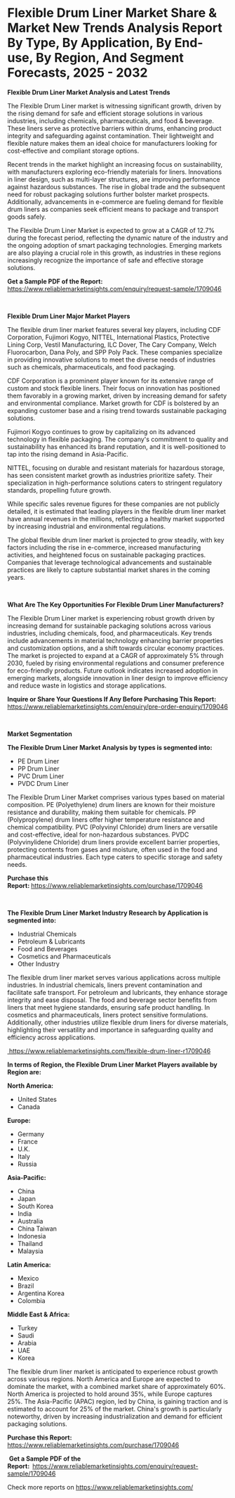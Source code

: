 <p><h1>Flexible Drum Liner Market Share & Market New Trends Analysis Report By Type, By Application, By End-use, By Region, And Segment Forecasts, 2025 - 2032</h1></p><p><strong>Flexible Drum Liner Market Analysis and Latest Trends</strong></p>
<p><p>The Flexible Drum Liner market is witnessing significant growth, driven by the rising demand for safe and efficient storage solutions in various industries, including chemicals, pharmaceuticals, and food & beverage. These liners serve as protective barriers within drums, enhancing product integrity and safeguarding against contamination. Their lightweight and flexible nature makes them an ideal choice for manufacturers looking for cost-effective and compliant storage options.</p><p>Recent trends in the market highlight an increasing focus on sustainability, with manufacturers exploring eco-friendly materials for liners. Innovations in liner design, such as multi-layer structures, are improving performance against hazardous substances. The rise in global trade and the subsequent need for robust packaging solutions further bolster market prospects. Additionally, advancements in e-commerce are fueling demand for flexible drum liners as companies seek efficient means to package and transport goods safely.</p><p>The Flexible Drum Liner Market is expected to grow at a CAGR of 12.7% during the forecast period, reflecting the dynamic nature of the industry and the ongoing adoption of smart packaging technologies. Emerging markets are also playing a crucial role in this growth, as industries in these regions increasingly recognize the importance of safe and effective storage solutions.</p></p>
<p><strong>Get a Sample PDF of the Report:&nbsp;</strong> <a href="https://www.reliablemarketinsights.com/enquiry/request-sample/1709046?utm_campaign=2010&utm_medium=2&utm_source=Github&utm_content=ia&utm_term=10012025&utm_id=flexible-drum-liner">https://www.reliablemarketinsights.com/enquiry/request-sample/1709046</a></p>
<p>&nbsp;</p>
<p><strong>Flexible Drum Liner Major Market Players</strong></p>
<p><p>The flexible drum liner market features several key players, including CDF Corporation, Fujimori Kogyo, NITTEL, International Plastics, Protective Lining Corp, Vestil Manufacturing, ILC Dover, The Cary Company, Welch Fluorocarbon, Dana Poly, and SPP Poly Pack. These companies specialize in providing innovative solutions to meet the diverse needs of industries such as chemicals, pharmaceuticals, and food packaging.</p><p>CDF Corporation is a prominent player known for its extensive range of custom and stock flexible liners. Their focus on innovation has positioned them favorably in a growing market, driven by increasing demand for safety and environmental compliance. Market growth for CDF is bolstered by an expanding customer base and a rising trend towards sustainable packaging solutions.</p><p>Fujimori Kogyo continues to grow by capitalizing on its advanced technology in flexible packaging. The company's commitment to quality and sustainability has enhanced its brand reputation, and it is well-positioned to tap into the rising demand in Asia-Pacific.</p><p>NITTEL, focusing on durable and resistant materials for hazardous storage, has seen consistent market growth as industries prioritize safety. Their specialization in high-performance solutions caters to stringent regulatory standards, propelling future growth.</p><p>While specific sales revenue figures for these companies are not publicly detailed, it is estimated that leading players in the flexible drum liner market have annual revenues in the millions, reflecting a healthy market supported by increasing industrial and environmental regulations.</p><p>The global flexible drum liner market is projected to grow steadily, with key factors including the rise in e-commerce, increased manufacturing activities, and heightened focus on sustainable packaging practices. Companies that leverage technological advancements and sustainable practices are likely to capture substantial market shares in the coming years.</p></p>
<p>&nbsp;</p>
<p><strong>What Are The Key Opportunities For Flexible Drum Liner Manufacturers?</strong></p>
<p><p>The Flexible Drum Liner market is experiencing robust growth driven by increasing demand for sustainable packaging solutions across various industries, including chemicals, food, and pharmaceuticals. Key trends include advancements in material technology enhancing barrier properties and customization options, and a shift towards circular economy practices. The market is projected to expand at a CAGR of approximately 5% through 2030, fueled by rising environmental regulations and consumer preference for eco-friendly products. Future outlook indicates increased adoption in emerging markets, alongside innovation in liner design to improve efficiency and reduce waste in logistics and storage applications.</p></p>
<p><strong>Inquire or Share Your Questions If Any Before Purchasing This Report:</strong> <a href="https://www.reliablemarketinsights.com/enquiry/pre-order-enquiry/1709046?utm_campaign=2010&utm_medium=2&utm_source=Github&utm_content=ia&utm_term=10012025&utm_id=flexible-drum-liner">https://www.reliablemarketinsights.com/enquiry/pre-order-enquiry/1709046</a></p>
<p>&nbsp;</p>
<p><strong>Market Segmentation</strong></p>
<p><strong>The Flexible Drum Liner Market Analysis by types is segmented into:</strong></p>
<p><ul><li>PE Drum Liner</li><li>PP Drum Liner</li><li>PVC Drum Liner</li><li>PVDC Drum Liner</li></ul></p>
<p><p>The Flexible Drum Liner Market comprises various types based on material composition. PE (Polyethylene) drum liners are known for their moisture resistance and durability, making them suitable for chemicals. PP (Polypropylene) drum liners offer higher temperature resistance and chemical compatibility. PVC (Polyvinyl Chloride) drum liners are versatile and cost-effective, ideal for non-hazardous substances. PVDC (Polyvinylidene Chloride) drum liners provide excellent barrier properties, protecting contents from gases and moisture, often used in the food and pharmaceutical industries. Each type caters to specific storage and safety needs.</p></p>
<p><strong>Purchase this Report:&nbsp;</strong><a href="https://www.reliablemarketinsights.com/purchase/1709046?utm_campaign=2010&utm_medium=2&utm_source=Github&utm_content=ia&utm_term=10012025&utm_id=flexible-drum-liner">https://www.reliablemarketinsights.com/purchase/1709046</a></p>
<p>&nbsp;</p>
<p><strong>The Flexible Drum Liner Market Industry Research by Application is segmented into:</strong></p>
<p><ul><li>Industrial Chemicals</li><li>Petroleum & Lubricants</li><li>Food and Beverages</li><li>Cosmetics and Pharmaceuticals</li><li>Other Industry</li></ul></p>
<p><p>The flexible drum liner market serves various applications across multiple industries. In industrial chemicals, liners prevent contamination and facilitate safe transport. For petroleum and lubricants, they enhance storage integrity and ease disposal. The food and beverage sector benefits from liners that meet hygiene standards, ensuring safe product handling. In cosmetics and pharmaceuticals, liners protect sensitive formulations. Additionally, other industries utilize flexible drum liners for diverse materials, highlighting their versatility and importance in safeguarding quality and efficiency across applications.</p></p>
<p><a href="https://www.reliablemarketinsights.com/flexible-drum-liner-r1709046?utm_campaign=2010&utm_medium=2&utm_source=Github&utm_content=ia&utm_term=10012025&utm_id=flexible-drum-liner">&nbsp;https://www.reliablemarketinsights.com/flexible-drum-liner-r1709046</a></p>
<p><strong>In terms of Region, the Flexible Drum Liner Market Players available by Region are:</strong></p>
<p>
    <p> <strong> North America: </strong>
        <ul>
            <li>United States</li>
            <li>Canada</li>
        </ul>
        </p> 
    <p> <strong> Europe: </strong>
        <ul>
            <li>Germany</li>
            <li>France</li>
            <li>U.K.</li>
            <li>Italy</li>
            <li>Russia</li>
        </ul>
        </p> 
    <p> <strong> Asia-Pacific: </strong>
        <ul>
            <li>China</li>
            <li>Japan</li>
            <li>South Korea</li>
            <li>India</li>
            <li>Australia</li>
            <li>China Taiwan</li>
            <li>Indonesia</li>
            <li>Thailand</li>
            <li>Malaysia</li>
        </ul>
        </p> 
    <p> <strong> Latin America: </strong>
        <ul>
            <li>Mexico</li>
            <li>Brazil</li>
            <li>Argentina Korea</li>
            <li>Colombia</li>
        </ul>
        </p> 
    <p> <strong> Middle East & Africa: </strong>
        <ul>
            <li>Turkey</li>
            <li>Saudi</li>
            <li>Arabia</li>
            <li>UAE</li>
            <li>Korea</li>
        </ul>
    </p>
    </p>
<p><p>The flexible drum liner market is anticipated to experience robust growth across various regions. North America and Europe are expected to dominate the market, with a combined market share of approximately 60%. North America is projected to hold around 35%, while Europe captures 25%. The Asia-Pacific (APAC) region, led by China, is gaining traction and is estimated to account for 25% of the market. China's growth is particularly noteworthy, driven by increasing industrialization and demand for efficient packaging solutions.</p></p>
<p><strong>Purchase this Report: </strong><a href="https://www.reliablemarketinsights.com/purchase/1709046?utm_campaign=2010&utm_medium=2&utm_source=Github&utm_content=ia&utm_term=10012025&utm_id=flexible-drum-liner">https://www.reliablemarketinsights.com/purchase/1709046</a></p>
<p>&nbsp;<strong>Get a Sample PDF of the Report:&nbsp;&nbsp;</strong><a href="https://www.reliablemarketinsights.com/enquiry/request-sample/1709046?utm_campaign=2010&utm_medium=2&utm_source=Github&utm_content=ia&utm_term=10012025&utm_id=flexible-drum-liner">https://www.reliablemarketinsights.com/enquiry/request-sample/1709046</a></p>
<p><strong></strong></p>
<p>Check more reports on <a href="https://www.reliablemarketinsights.com/?utm_campaign=2010&utm_medium=2&utm_source=Github&utm_content=ia&utm_term=10012025&utm_id=flexible-drum-liner">https://www.reliablemarketinsights.com/</a></p>